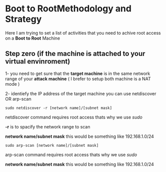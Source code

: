 # Boot to RootMethodology and Strategy

Here I am trying to set a list of activities that you need to achive root access on a **Boot to Root** Machine

## Step zero (if the machine is attached to your virtual envinroment)

1- you need to get sure that the **target machine** is in the same network range of your **attack machine** ( I brefer to setup both machine is a NAT mode
)

2- identiefy the IP address of the target machine
you can use netdiscover OR arp-scan

```
sudo netdiscover -r [network name]/[subnet mask]
```
netdiscover command requires root access thats why we use *sudo*

**-r** is to spacify the network range to scan

**network name/subnet mask** this would be something like 192.168.1.0/24

```
sudo arp-scan [network name]/[subnet mask]
```

arp-scan command requires root access thats why we use *sudo*

**network name/subnet mask** this would be something like 192.168.1.0/24


